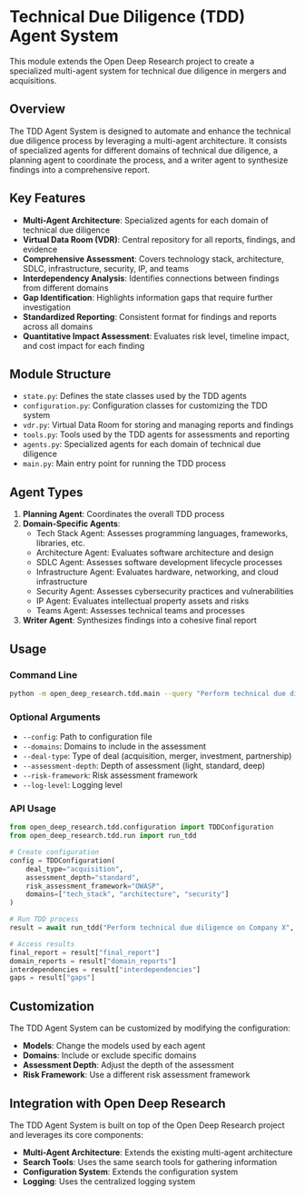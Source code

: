 # Technical Due Diligence (TDD) Agent System

This module extends the Open Deep Research project to create a specialized multi-agent system for technical due diligence in mergers and acquisitions.

## Overview

The TDD Agent System is designed to automate and enhance the technical due diligence process by leveraging a multi-agent architecture. It consists of specialized agents for different domains of technical due diligence, a planning agent to coordinate the process, and a writer agent to synthesize findings into a comprehensive report.

## Key Features

- **Multi-Agent Architecture**: Specialized agents for each domain of technical due diligence
- **Virtual Data Room (VDR)**: Central repository for all reports, findings, and evidence
- **Comprehensive Assessment**: Covers technology stack, architecture, SDLC, infrastructure, security, IP, and teams
- **Interdependency Analysis**: Identifies connections between findings from different domains
- **Gap Identification**: Highlights information gaps that require further investigation
- **Standardized Reporting**: Consistent format for findings and reports across all domains
- **Quantitative Impact Assessment**: Evaluates risk level, timeline impact, and cost impact for each finding

## Module Structure

- `state.py`: Defines the state classes used by the TDD agents
- `configuration.py`: Configuration classes for customizing the TDD system
- `vdr.py`: Virtual Data Room for storing and managing reports and findings
- `tools.py`: Tools used by the TDD agents for assessments and reporting
- `agents.py`: Specialized agents for each domain of technical due diligence
- `main.py`: Main entry point for running the TDD process

## Agent Types

1. **Planning Agent**: Coordinates the overall TDD process
2. **Domain-Specific Agents**:
   - Tech Stack Agent: Assesses programming languages, frameworks, libraries, etc.
   - Architecture Agent: Evaluates software architecture and design
   - SDLC Agent: Assesses software development lifecycle processes
   - Infrastructure Agent: Evaluates hardware, networking, and cloud infrastructure
   - Security Agent: Assesses cybersecurity practices and vulnerabilities
   - IP Agent: Evaluates intellectual property assets and risks
   - Teams Agent: Assesses technical teams and processes
3. **Writer Agent**: Synthesizes findings into a cohesive final report

## Usage

### Command Line

```bash
python -m open_deep_research.tdd.main --query "Perform technical due diligence on Company X" --output "company_x_tdd_report.json"
```

### Optional Arguments

- `--config`: Path to configuration file
- `--domains`: Domains to include in the assessment
- `--deal-type`: Type of deal (acquisition, merger, investment, partnership)
- `--assessment-depth`: Depth of assessment (light, standard, deep)
- `--risk-framework`: Risk assessment framework
- `--log-level`: Logging level

### API Usage

```python
from open_deep_research.tdd.configuration import TDDConfiguration
from open_deep_research.tdd.run import run_tdd

# Create configuration
config = TDDConfiguration(
    deal_type="acquisition",
    assessment_depth="standard",
    risk_assessment_framework="OWASP",
    domains=["tech_stack", "architecture", "security"]
)

# Run TDD process
result = await run_tdd("Perform technical due diligence on Company X", config)

# Access results
final_report = result["final_report"]
domain_reports = result["domain_reports"]
interdependencies = result["interdependencies"]
gaps = result["gaps"]
```

## Customization

The TDD Agent System can be customized by modifying the configuration:

- **Models**: Change the models used by each agent
- **Domains**: Include or exclude specific domains
- **Assessment Depth**: Adjust the depth of the assessment
- **Risk Framework**: Use a different risk assessment framework

## Integration with Open Deep Research

The TDD Agent System is built on top of the Open Deep Research project and leverages its core components:

- **Multi-Agent Architecture**: Extends the existing multi-agent architecture
- **Search Tools**: Uses the same search tools for gathering information
- **Configuration System**: Extends the configuration system
- **Logging**: Uses the centralized logging system
